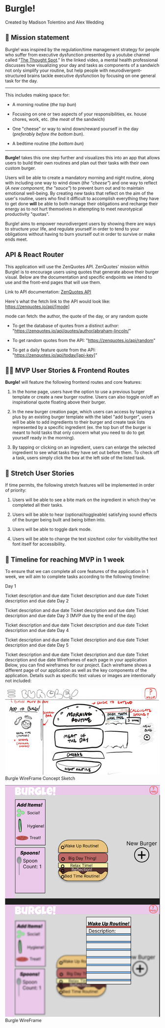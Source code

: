 # Burgle!
Created by Madison Tolentino and Alex Wedding

## 🚀 Mission statement
Burgle! was inspired by the regulation/time management strategy for people who suffer from executive dysfunction presented by a youtube channel called "[The Thought Spot](https://www.youtube.com/watch?v=5FHE8AWMKxQ)." In the linked video, a mental health professional discusses how visualizing your day and tasks as components of a sandwich not only simplify your routine, but help people with neurodivergent-structured brains tackle executive dysfunction by focusing on one general task for the day.

---
This includes making space for: 

* A morning routine (*the top bun*) 

* Focusing on one or two aspects of your responsibilities, ex. house chores, work, etc. (the *meat* of the sandwich) 

* One "cheese" or way to wind down/reward yourself in the day (*preferably before the bottom bun*).

* A bedtime routine (*the bottom bun*)

---
**Burgle!** takes this one step further and visualizes this into an app that allows users to build their own routines and plan out their tasks with their own custom burger. 

Users will be able to create a mandatory morning and night routine, along with including one way to wind down (*the "cheese"*) and one way to reflect (*A new component, the "sauce"*) to prevent burn out and to maintain emotional well-being. By creating new tasks that reflect on the aim of the user's routine, users who find it difficult to accomplish everything they have to get done **will** be able to both manage their obligations and recharge their energy as to not hurt themselves in attempting to meet neurotypical productivity "quotas". 

Burgle! aims to empower neurodivergent users by showing there are ways to structure your life, and regulate yourself in order to tend to your obligations without having to burn yourself out in order to survive or make ends meet. 

## API & React Router 
This application will use the ZenQuotes API. ZenQuotes' mission within Burgle! is to encourage users using quotes that generate above their burger visual. Below are the documentation and specific endpoints we intend to use and the front-end pages that will use them.

Link to API documentation: [ZenQuotes API](https://docs.zenquotes.io/zenquotes-documentation/#api-structure)

Here's what the fetch link to the API would look like:
https://zenquotes.io/api/[mode]

mode can fetch: the author, the quote of the day, or any random quote

* To get the database of quotes from a distinct author: "https://zenquotes.io/api/quotes/author/abraham-lincoln/"

* To get random quotes from the API: "https://zenquotes.io/api/random"

* To get a daily feature quote from the API: "https://zenquotes.io/api/today/[api-key]"


## 👩‍💻 MVP User Stories & Frontend Routes
**Burgle!** will feature the following frontend routes and core features:

1. In the home page, users have the option to use a previous burger template or create a new burger routine. Users can also toggle on/off an inspirational quote floating above their burger. 

2. In the new burger creation page, which users can access by tapping a plus by an existing burger template with the label "add burger", users will be able to add ingredients to their burger and create task lists represented by a specific ingredient (ex. the top bun of the burger is meant to hold tasks that only concern what you need to do to get yourself ready in the morning).

3. By tapping or clicking on an ingredient, users can enlarge the selected ingredient to see what tasks they have set out before them. To check off a task, users simply click the box at the left side of the listed task. 


## 🤔 Stretch User Stories
If time permits, the following stretch features will be implemented in order of priority:

1. Users will be able to see a bite mark on the ingredient in which they've completed all their tasks.

2. Users will be able to hear (optional/toggleable) satisfying sound effects of the burger being built and being bitten into.

3. Users will be able to toggle dark mode.

4. Users will be able to change the text size/text color for visibility/the text font itself for accessibility.


## 📆 Timeline for reaching MVP in 1 week
To ensure that we can complete all core features of the application in 1 week, we will aim to complete tasks according to the following timeline:

Day 1

 Ticket description and due date
 Ticket description and due date
 Ticket description and due date
Day 2

 Ticket description and due date
 Ticket description and due date
 Ticket description and due date
Day 3 (MVP due by the end of the day)

 Ticket description and due date
 Ticket description and due date
 Ticket description and due date
Day 4

 Ticket description and due date
 Ticket description and due date
 Ticket description and due date
Day 5

 Ticket description and due date
 Ticket description and due date
 Ticket description and due date
Wireframes of each page in your application
Below, you can find wireframes for our project. Each wireframe shows a different page of our application as well as the key components of the application. Details such as specific text values or images are intentionally not included:

![Burgle WireFrame Concept Sketch](./conceptcontent/Burgleconcept.jpg)
Burgle WireFrame Concept Sketch

![Burgle WireFrame](./conceptcontent/Screenshot%202024-08-21%20at%2015.14.07.png)
Burgle WireFrame
